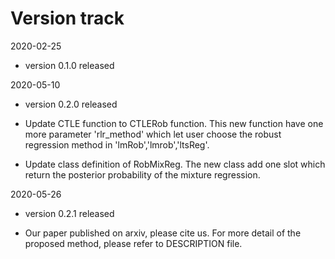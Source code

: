 # Version track
2020-02-25 

* version 0.1.0 released

2020-05-10

* version 0.2.0 released

*  Update CTLE function to CTLERob function.
This new function have one more parameter 'rlr_method' which let user choose the robust regression method in 'lmRob','lmrob','ltsReg'.

*  Update class definition of RobMixReg.
The new class add one slot which return the posterior probability of the mixture regression.

2020-05-26

* version 0.2.1 released

* Our paper published on arxiv, please cite us. For more detail of the proposed method, please refer to DESCRIPTION file.
